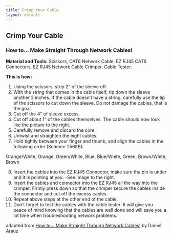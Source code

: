 ```yaml
---
title: Crimp Your Cable 
layout: default
---
```

## Crimp Your Cable
### How to... Make Straight Through Network Cables!
**Material and Tools:** Scissors, CAT6 Network Cable, EZ RJ45 CAT6 Connectors, EZ RJ45 Network Cable Crimper, Cable Tester.

**This is how:**
 1. Using the scissors, strip 2” of the sleeve off.
 2. With the string that comes in the cable itself, rip down the sleeve another 2 inches. If the cable doesn’t have a string, carefully use the tip of the scissors to cut down the sleeve. Do not damage the cables, that is the goal.
 3. Cut off the 4” of sleeve excess.
 4. Cut off about 1” of the cables themselves. The cable should now look like the picture to the right.
 5. Carefully remove and discard the core.
 6. Untwist and straighten the eight cables.
 7. Hold tightly between your finger and thumb, and align the cables in the following order (Scheme T568B):

Orange/White, Orange, Green/White, Blue, Blue/White, Green, Brown/White, Brown

 8. Insert the cables into the EZ RJ45 Connector, make sure the pin is under and it is pointing at you. -See image to the right.
 9. Insert the cables and connector into the EZ RJ45 all the way into the crimper. Firmly press down so that the crimper secure the cables inside the connector and cut off the excess cables.
 10. Repeat above steps at the other end of the cable.
 11. Don’t forget to test the cables with the cable tester. It will give you peace of mind knowing that the cables are well done and will save you a lot time when troubleshooting network problems.

adapted from [How to... Make Straight Through Network Cables!](https://github.com/sudomesh/propaganda/blob/master/how-to-make-straight-through-network-cables.pdf) by Daniel Arauz
